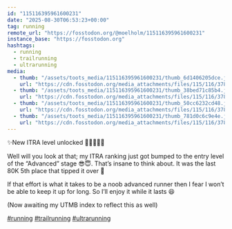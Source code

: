 ```yaml
---
id: "115116395961600231"
date: "2025-08-30T06:53:23+00:00"
tag: running
remote_url: "https://fosstodon.org/@moelholm/115116395961600231"
instance_base: "https://fosstodon.org"
hashtags:
  - running
  - trailrunning
  - ultrarunning
media:
  - thumb: "/assets/toots_media/115116395961600231/thumb_6d1406205dce.jpeg"
    url: "https://cdn.fosstodon.org/media_attachments/files/115/116/378/147/563/474/original/ebb4cc08f1efe697.jpeg"
  - thumb: "/assets/toots_media/115116395961600231/thumb_38bed71c85b4.jpeg"
    url: "https://cdn.fosstodon.org/media_attachments/files/115/116/378/126/564/674/original/e094fe18a97fa63a.jpeg"
  - thumb: "/assets/toots_media/115116395961600231/thumb_50cc6232cd48.jpeg"
    url: "https://cdn.fosstodon.org/media_attachments/files/115/116/378/131/546/658/original/f851e19fcc689e30.jpeg"
  - thumb: "/assets/toots_media/115116395961600231/thumb_781d0c6c9e4e.jpeg"
    url: "https://cdn.fosstodon.org/media_attachments/files/115/116/378/129/105/969/original/a61d533555831796.jpeg"
---
```

✨New ITRA level unlocked 👏🏻🏃🏻‍♂️

Well will you look at that; my ITRA ranking just got bumped to the entry level of the “Advanced” stage 😎😇. That’s insane to think about. It was the last 80K 5th place that tipped it over 🥳

If that effort is what it takes to be a noob advanced runner then I fear I won’t be able to keep it up for long. So I’ll enjoy it while it lasts 😆

(Now awaiting my UTMB index to reflect this as well)

[#running](https://fosstodon.org/tags/running) [#trailrunning](https://fosstodon.org/tags/trailrunning) [#ultrarunning](https://fosstodon.org/tags/ultrarunning)
